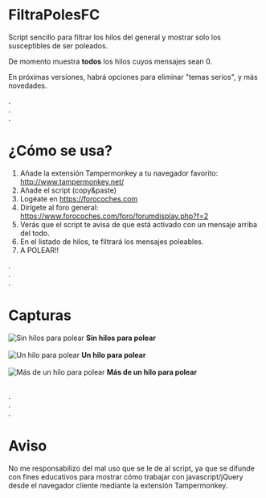 # FiltraPolesFC

Script sencillo para filtrar los hilos del general y mostrar solo los susceptibles de ser poleados.

De momento muestra <b>todos</b> los hilos cuyos mensajes sean 0.

En próximas versiones, habrá opciones para eliminar "temas serios", y más novedades.

.<br>
.<br>
.<br>

# ¿Cómo se usa?

1) Añade la extensión Tampermonkey a tu navegador favorito: http://www.tampermonkey.net/
2) Añade el script (copy&paste)
3) Logéate en https://forocoches.com
4) Dirígete al foro general: https://www.forocoches.com/foro/forumdisplay.php?f=2
5) Verás que el script te avisa de que está activado con un mensaje arriba del todo.
6) En el listado de hilos, te filtrará los mensajes poleables.
7) A POLEAR!!

.<br>
.<br>
.<br>

# Capturas

<img src="https://iili.io/dfm0Bt.jpg" alt="Sin hilos para polear"/>
<b>Sin hilos para polear</b>
<br><br>

<img src="https://iili.io/dfmcQI.jpg" alt="Un hilo para polear"/>
<b>Un hilo para polear</b>
<br><br>

<img src="https://iili.io/dfmahN.jpg" alt="Más de un hilo para polear"/>
<b>Más de un hilo para polear</b>
<br><br>

.<br>
.<br>
.<br>

# Aviso

No me responsabilizo del mal uso que se le de al script, ya que se difunde con fines educativos para mostrar cómo trabajar con javascript/jQuery desde el navegador cliente mediante la extensión Tampermonkey.

